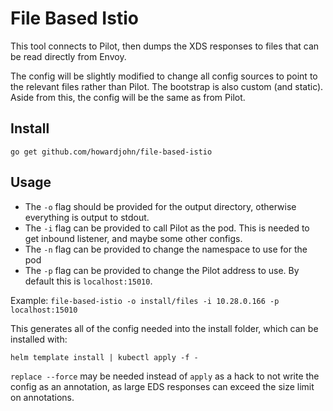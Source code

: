 # File Based Istio

This tool connects to Pilot, then dumps the XDS responses to files that can be read directly from Envoy.

The config will be slightly modified to change all config sources to point to the relevant files rather than Pilot. The bootstrap is also custom (and static). Aside from this, the config will be the same as from Pilot.

## Install

`go get github.com/howardjohn/file-based-istio`

## Usage

* The `-o` flag should be provided for the output directory, otherwise everything is output to stdout.
* The `-i` flag can be provided to call Pilot as the pod. This is needed to get inbound listener, and maybe some other configs.
* The `-n` flag can be provided to change the namespace to use for the pod
* The `-p` flag can be provided to change the Pilot address to use. By default this is `localhost:15010`.

Example: `file-based-istio -o install/files -i 10.28.0.166 -p localhost:15010`

This generates all of the config needed into the install folder, which can be installed with:

`helm template install | kubectl apply -f -`

`replace --force` may be needed instead of `apply` as a hack to not write the config as an annotation, as large EDS responses can exceed the size limit on annotations.
